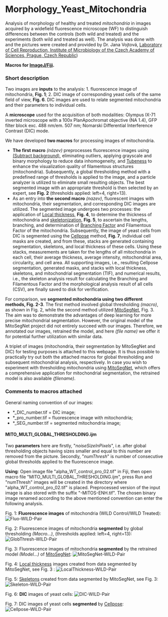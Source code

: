 # Morphology_Yeast_Mitochondria
Analysis of morphology of healthy and treated *mitochondria* in images acquired by a widefield fluorescence microscope (WF) to distinguish differences between the controls (both wild and treated) and the experiments (both wild and treated as well). The analysis was done with and the pictures were created and provided by Dr. Jana Vojtová, [Laboratory of Cell Reproduction, Institute of Microbiology of the Czech Academy of Sciences, Prague, Czech Republic](https://mbucas.cz/en/research/biology-of-the-cell-and-bioinformatics/laboratory-of-cell-reproduction/))

**Macros for [ImageJ/Fiji](https://fiji.sc/).**

### Short description

Two images are **inputs** to the analysis: 1. fluorescence image of mitochondria, **Fig. 1**; 2. DIC image of corresponding yeast cells of the same field of view, **Fig. 6**. DIC images are used to relate segmented mitochondria and their parameters to individual cells.

A **microscope** used for the acquisition of both modalities: Olympus IX-71 inverted microscope with a 100x PlanApochromat objective (NA 1.4), GFP filter block exc. 488 nm/em. 507 nm; Nomarski Differential Interference Contrast (DIC) mode.

We have developed **two macros** for processing images of mitochondria.

- **The first macro** *(název)* preprocesses fluorescence images using [(Subtract background)](https://imagejdocu.list.lu/gui/process/subtract_background), eliminating outliers, applying grayscale and binary morphology to reduce data inhomogeneity, and [Tubeness](https://www.longair.net/edinburgh/imagej/tubeness/) to enhance the visualization quality of filamentous structures (mitochondria). Subsequently, a global thresholding method with a predefined range of thresholds is applied to the image, and a particle analyzer is utilized to eliminate small resulting objects. The best segmented image with an appropriate threshold is then selected by an expert, see **Fig. 2** (thresholds applied: left=4, right=13).
-  As an entry into **the second macro** *(nazev)*, fluorescent images with mitochondria, their segmentation, and corresponding DIC images are utilized. The segmented image undergoes two processes: the application of [Local thickness](https://imagej.net/imagej-wiki-static/Local_Thickness), **Fig. 4**, to determine the thickness of mitochondria and [skeletonization](https://imagej.net/plugins/skeletonize3d), **Fig. 5**, to ascertain the lengths, branching, and determination of [Branching Factor](https://www.tandfonline.com/doi/full/10.3109/01913123.2015.1054013) and Filamentous Factor of the mitochondria. Subsequently, the image of yeast cells from DIC is segmented using the [Cellpose](https://github.com/MouseLand/cellpose) method, **Fig. 7**, individual cell masks are created, and from these, stacks are generated containing segmentation, skeletons, and local thickness of these cells. Using these stacks, measurements are taken for the lengths of all mitochondria in each cell, their average thickness, average intensity, mitochondrial area, circularity, and cell area. All supporting images, i.e., resulting Cellpose segmentation, generated masks, and stacks with local thickness, skeletons, and mitochondrial segmentation (TIF), and numerical results, i.e., the skeleton analysis result for calculating the Branching and Filamentous Factor and the morphological analysis result of all cells (CSV), are finally saved to disk for verification.

For comparison, we **segmented mitochondria using two different methods, Fig. 2-3**. The first method involved global thresholding *(macro)*, as shown in Fig. 2, while the second method utilized [MitoSegNet](https://github.com/mitosegnet), Fig. 3. The aim was to demonstrate the advantages of deep learning for more precise mitochondrial segmentation. However, the original model of the MitoSegNet project did not entirely succeed with our images. Therefore, we annotated our images, retrained the model, and here *(file name)* we offer it for potential further utilization with similar data.

A triplet of images (mitochondria, their segmentation by MitoSegNet and DIC) for testing purposes is attached to this webpage. It is thus possible to practically try out both the attached macros for global thresholding and subsequent mitochondrial analysis, respectively. In case you wish to experiment with thresholding mitochondria using [MitoSegNet](https://github.com/mitosegnet), which offers a comprehensive application for mitochondrial segmentation, the retrained model is also available *(filename)*.

### Comments to macros attached

General naming convention of our images:
- *_DIC_number.tif = DIC image;
- *_pro_number.tif = fluorescence image with mitochondria;
- *_SEG_number.tif = segmented mitochondria image; 

#### MITO_MULTI_GLOBAL_THRESHOLDING.ijm

Two **parameters** here are firstly, "*noiseSizeInPixels*", i.e. after global thresholding objects having sizes smaller and equal to this number are removed from the picture. Secondly, "*numThresh*" is number of consecutive global thresholds applied to the fluorescence image.

**Using**: Open image file "alpha_WT_control_pro_02.tif" in Fiji, then open macro file "MITO_MULTI_GLOBAL_THRESHOLDING.ijm", press Run and "numThresh" images will be created in the directory where "alpha_WT_control_pro_02.tif" is placed. Preprocessed version of the input image is also stored with the suffix "-MITOS-ENH.tif". The chosen binary image renamed according to the above mentioned convention can enter the following analysis.


Fig. 1: **Fluorescence images** of mitochondria (WILD Control/WILD Treated):
![Fluo-WILD-Pair](https://github.com/LMCF-IMG/Morphology_Yeast_Mitochondria/assets/63607289/0dbbf106-dc14-40f9-930c-456b582716d5)

Fig. 2: Fluorescence images of mitochondria **segmented** by global thresholding *(Macro...)*, (thresholds applied: left=4, right=13):
![GlobThresh-WILD-Pair](https://github.com/LMCF-IMG/Morphology_Yeast_Mitochondria/assets/63607289/b8bbfd60-1801-4afb-8544-99fadbb0f552)

Fig. 3: Fluorescence images of mitochondria **segmented** by the retrained model *(Model...)* of [MitoSegNet](https://www.cell.com/iscience/fulltext/S2589-0042(20)30793-8):
![MitoSegNet-WILD-Pair](https://github.com/LMCF-IMG/Morphology_Yeast_Mitochondria/assets/63607289/1d5e7f21-1311-4fee-9c70-5adfa75cf7e8)

Fig. 4: [Local thickness](https://imagej.net/imagej-wiki-static/Local_Thickness) images created from data segmented by MitoSegNet, see Fig. 3 :
![LocalThickness-WILD-Pair](https://github.com/LMCF-IMG/Morphology_Yeast_Mitochondria/assets/63607289/854982f6-bd8c-42d1-a7ea-b46b9734b035)

Fig. 5: [Skeletons](https://imagej.net/plugins/skeletonize3d) created from data segmented by MitoSegNet, see Fig. 3:
![Skeleton-WILD-Pair](https://github.com/LMCF-IMG/Morphology_Yeast_Mitochondria/assets/63607289/e3204a1e-dd76-4f1e-8003-b63d48388288)

Fig. 6: **DIC** images of yeast cells:
![DIC-WILD-Pair](https://github.com/LMCF-IMG/Morphology_Yeast_Mitochondria/assets/63607289/c1503bd4-4bee-4a52-8c4d-9b3188400a00)

Fig. 7: DIC images of yeast cells **segmented** by [Cellpose](https://github.com/MouseLand/cellpose):
![Cellpose-WILD-Pair](https://github.com/LMCF-IMG/Morphology_Yeast_Mitochondria/assets/63607289/c8bccab0-f102-4702-9492-e65a092c75c3)
